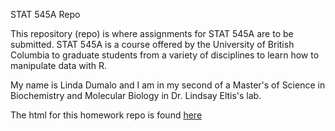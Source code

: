 STAT 545A Repo

This repository (repo) is where assignments for STAT 545A are to be submitted. STAT 545A is a course offered by the University of British Columbia to graduate students from a variety of disciplines to learn how to manipulate data with R. 

My name is Linda Dumalo and I am in my second of a Master's of Science in Biochemistry and Molecular Biology in Dr. Lindsay Eltis's lab. 

The html for this homework repo is found [here](https://stat545-ubc-hw-2019-20.github.io/stat545-hw-LindaD95/)
